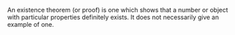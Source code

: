 An existence theorem (or proof) is one which shows that a number or
object with particular properties definitely exists. It does not
necessarily give an example of one.
